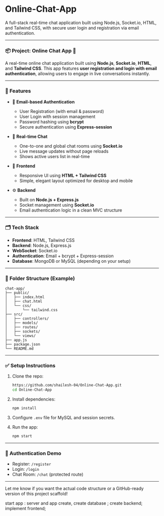# Online-Chat-App
A full-stack real-time chat application built using Node.js, Socket.io, HTML, and Tailwind CSS, with secure user login and registration via email authentication.

---

### 📦 Project: Online Chat App 💬

A real-time online chat application built using **Node.js**, **Socket.io**, **HTML**, and **Tailwind CSS**. This app features **user registration and login with email authentication**, allowing users to engage in live conversations instantly.

---

### 🚀 Features

* 🔐 **Email-based Authentication**

  * User Registration (with email & password)
  * User Login with session management
  * Password hashing using **bcrypt**
  * Secure authentication using **Express-session**

* 💬 **Real-time Chat**

  * One-to-one and global chat rooms using **Socket.io**
  * Live message updates without page reloads
  * Shows active users list in real-time

* 🎨 **Frontend**

  * Responsive UI using **HTML + Tailwind CSS**
  * Simple, elegant layout optimized for desktop and mobile

* ⚙️ **Backend**

  * Built on **Node.js + Express.js**
  * Socket management using **Socket.io**
  * Email authentication logic in a clean MVC structure

---

### 🗂️ Tech Stack

* **Frontend**: HTML, Tailwind CSS
* **Backend**: Node.js, Express.js
* **WebSocket**: Socket.io
* **Authentication**: Email + bcrypt + Express-session
* **Database**: MongoDB or MySQL (depending on your setup)

---

### 📁 Folder Structure (Example)

```
chat-app/
├── public/
│   ├── index.html
│   ├── chat.html
│   └── css/
│       └── tailwind.css
├── src/
│   ├── controllers/
│   ├── models/
│   ├── routes/
│   ├── sockets/
│   └── views/
├── app.js
├── package.json
└── README.md
```

---

### ✅ Setup Instructions

1. Clone the repo:

   ```bash
   https://github.com/shailesh-04/Online-Chat-App.git
   cd Online-Chat-App
   ```

2. Install dependencies:

   ```bash
   npm install
   ```

3. Configure `.env` file for MySQL and session secrets.

4. Run the app:

   ```bash
   npm start
   ```

---

### 🔐 Authentication Demo

* Register: `/register`
* Login: `/login`
* Chat Room: `/chat` (protected route)

---

Let me know if you want the actual code structure or a GitHub-ready version of this project scaffold!

start app :
server and app create,
create database ;
create backend;
implement frontend;
